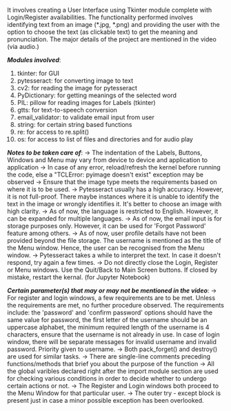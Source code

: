 It involves creating a User Interface using Tkinter module complete with Login/Register availabilities. The functionality performed involves identifying text from an image (*.jpg, *.png) and providing the user with the option to choose the text (as clickable text) to get the meaning and pronunciation. The major details of the project are mentioned in the video (via audio.)

*****Modules involved*****:
1. tkinter: for GUI
2. pytesseract: for converting image to text
3. cv2: for reading the image for pytesseract
4. PyDictionary: for getting meanings of the selected word
5. PIL: pillow for reading images for Labels (tkinter)
6. gtts: for text-to-speech conversion
7. email_validator: to validate email input from user
8. string: for certain string based functions
9. re: for access to re.split()
10. os: for access to list of files and directories and for audio play

*****Notes to be taken care of*****:
-> The indentation of the Labels, Buttons, Windows and Menu may vary from device to device and application to application
-> In case of any error, reload/refresh the kernel before running the code, else a "TCLError: pyimage doesn't exist" exception may be observed
-> Ensure that the image type meets the requirements based on where it is to be used.
-> Pytesseract usually has a high accuracy. However, it is not full-proof. There maybe instances where it is unable to identify the text in the image or wrongly identifies it. It's better to choose an image with high clarity.
-> As of now, the language is restricted to English. However, it can be expanded for multiple languages.
-> As of now, the email input is for storage purposes only. However, it can be used for 'Forgot Password' feature among others.
-> As of now, user profile details have not been provided beyond the file storage. The username is mentioned as the title of the Menu window. Hence, the user can be recognised from the Menu window.
-> Pytesseract takes a while to interpret the text. In case it doesn't respond, try again a few times.
-> Do not directly close the Login, Register or Menu windows. Use the Quit/Back to Main Screen buttons. If closed by mistake, restart the kernal. (for Jupyter Notebook) 

*****Certain parameter(s) that may or may not be mentioned in the video*****:
-> For register and login windows, a few requirements are to be met. Unless the requirements are met, no further procedure observed.
The requirements include: the 'password' and 'confirm password' options should have the same value for password, the first letter of the username should be an uppercase alphabet, the minimum required length of the username is 4 characters, ensure that the username is not already in use. In case of login window, there will be separate messages for invalid username and invalid password. Priority given to username.
-> Both pack_forget() and destroy() are used for similar tasks.
-> There are single-line comments preceding functions/methods that brief you about the purpose of the function
-> All the global varibles declared right after the import module section are used for checking various conditions in order to decide whether to undergo certain actions or not. 
-> The Register and Login windows both proceed to the Menu Window for that particular user.
-> The outer try - except block is present just in case a minor possible exception has been overlooked. 
